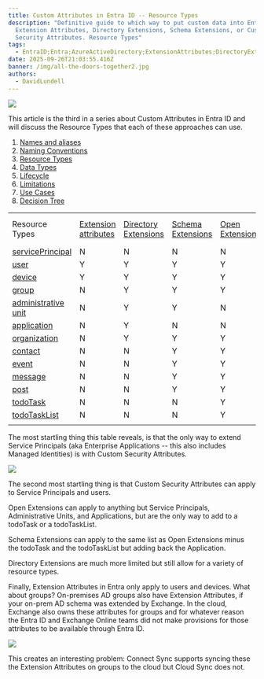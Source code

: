 ```yaml
---
title: Custom Attributes in Entra ID -- R﻿esource Types
description: "Definitive guide to which way to put custom data into Entra ID:
  Extension Attributes, Directory Extensions, Schema Extensions, or Custom
  Security Attributes. R﻿esource Types"
tags:
  - EntraID;Entra;AzureActiveDirectory;ExtensionAttributes;DirectoryExtensions;SchemaExtensions;CustomSecurityAttributes;
date: 2025-09-26T21:03:55.416Z
banner: /img/all-the-doors-together2.jpg
authors:
  - DavidLundell
---
```

![](/img/all-the-doors-together2.jpg)

This article is the third in a series about Custom Attributes in Entra ID and will discuss the Resource Types that each of these approaches can use.

1. [Names and aliases](/blog/2025/09/custom-attributes-in-entra-id/#names-and-aliases)
2. [N﻿aming Conventions](/blog/2025/09/custom-attributes-in-entra-id-naming-conventions/)
3. [R﻿esource Types](/blog/2025/09/custom-attributes-in-entra-id-resource-types/)
4. [D﻿ata Types](/blog/2025/09/custom-attributes-in-entra-id-data-types/)
5. [L﻿ifecycle](/blog/2025/09/custom-attributes-in-entra-id-lifecycle/)
6. [L﻿imitations](/blog/2025/10/custom-attributes-in-entra-id-limitations/)
7. [U﻿se Cases](/blog/2025/10/custom-attributes-in-entra-id-use-cases/)
8. [Decision Tree](/blog/2025/10/custom-attributes-in-entra-id-decision-tree/)

|                                                                                                                     |                                                                                                                       |                                                                                                                                          |                                                                                                                 |                                                                                                             |                                                                                                                        |
| ------------------------------------------------------------------------------------------------------------------- | --------------------------------------------------------------------------------------------------------------------- | ---------------------------------------------------------------------------------------------------------------------------------------- | --------------------------------------------------------------------------------------------------------------- | ----------------------------------------------------------------------------------------------------------- | ---------------------------------------------------------------------------------------------------------------------- |
| Resource Types                                                                                                      | [Extension attributes](https://learn.microsoft.com/en-us/graph/extensibility-overview?tabs=http#extension-attributes) | [Directory Extensions](https://learn.microsoft.com/en-us/graph/extensibility-overview?tabs=http#directory-microsoft-entra-id-extensions) | [Schema Extensions](https://learn.microsoft.com/en-us/graph/extensibility-overview?tabs=http#schema-extensions) | [Open Extensions](https://learn.microsoft.com/en-us/graph/extensibility-overview?tabs=http#open-extensions) | [Custom Security Attributes](https://learn.microsoft.com/en-us/entra/fundamentals/custom-security-attributes-overview) |
| [servicePrincipal](https://learn.microsoft.com/en-us/graph/api/resources/servicePrincipal?view=graph-rest-1.0)      | N                                                                                                                     | N                                                                                                                                        | N                                                                                                               | N                                                                                                           | Y                                                                                                                      |
| [user](https://learn.microsoft.com/en-us/graph/api/resources/user?view=graph-rest-1.0)                              | Y                                                                                                                     | Y                                                                                                                                        | Y                                                                                                               | Y                                                                                                           | Y                                                                                                                      |
| [device](https://learn.microsoft.com/en-us/graph/api/resources/device?view=graph-rest-1.0)                          | Y                                                                                                                     | Y                                                                                                                                        | Y                                                                                                               | Y                                                                                                           | N                                                                                                                      |
| [group](https://learn.microsoft.com/en-us/graph/api/resources/group?view=graph-rest-1.0)                            | N                                                                                                                     | Y                                                                                                                                        | Y                                                                                                               | Y                                                                                                           | N                                                                                                                      |
| [administrative unit](https://learn.microsoft.com/en-us/graph/api/resources/administrativeunit?view=graph-rest-1.0) | N                                                                                                                     | Y                                                                                                                                        | Y                                                                                                               | N                                                                                                           | N                                                                                                                      |
| [application](https://learn.microsoft.com/en-us/graph/api/resources/application?view=graph-rest-1.0)                | N                                                                                                                     | Y                                                                                                                                        | N                                                                                                               | N                                                                                                           | N                                                                                                                      |
| [organization](https://learn.microsoft.com/en-us/graph/api/resources/organization?view=graph-rest-1.0)              | N                                                                                                                     | Y                                                                                                                                        | Y                                                                                                               | Y                                                                                                           | N                                                                                                                      |
| [contact](https://learn.microsoft.com/en-us/graph/api/resources/contact?view=graph-rest-1.0)                        | N                                                                                                                     | N                                                                                                                                        | Y                                                                                                               | Y                                                                                                           | N                                                                                                                      |
| [event](https://learn.microsoft.com/en-us/graph/api/resources/event?view=graph-rest-1.0)                            | N                                                                                                                     | N                                                                                                                                        | Y                                                                                                               | Y                                                                                                           | N                                                                                                                      |
| [message](https://learn.microsoft.com/en-us/graph/api/resources/message?view=graph-rest-1.0)                        | N                                                                                                                     | N                                                                                                                                        | Y                                                                                                               | Y                                                                                                           | N                                                                                                                      |
| [post](https://learn.microsoft.com/en-us/graph/api/resources/post?view=graph-rest-1.0)                              | N                                                                                                                     | N                                                                                                                                        | Y                                                                                                               | Y                                                                                                           | N                                                                                                                      |
| [todoTask](https://learn.microsoft.com/en-us/graph/api/resources/todoTask?view=graph-rest-1.0)                      | N                                                                                                                     | N                                                                                                                                        | N                                                                                                               | Y                                                                                                           | N                                                                                                                      |
| [todoTaskList](https://learn.microsoft.com/en-us/graph/api/resources/todoTaskList?view=graph-rest-1.0)              | N                                                                                                                     | N                                                                                                                                        | N                                                                                                               | Y                                                                                                           | N                                                                                                                      |
|                                                                                                                     |                                                                                                                       |                                                                                                                                          |                                                                                                                 |                                                                                                             |                                                                                                                        |

T﻿he most startling thing this table reveals, is that the only way to extend Service Principals (aka Enterprise Applications -- this also includes Managed Identities) is with Custom Security Attributes.

![](/img/custom-security-attributes-vault-door-small.png)

T﻿he second most startling thing is that Custom Security Attributes can apply to Service Principals and users.

O﻿pen Extensions can apply to anything but Service Principals, Administrative Units, and Applications, but are the only way to add to a todoTask or a todoTaskList.

S﻿chema Extensions can apply to the same list as Open Extensions minus the todoTask and the todoTaskList but adding back the Application.

Directory Extensions are much more limited but still allow for a variety of resource types.

Finally, Extension Attributes in Entra only apply to users and devices. What about groups? On-premises AD groups also have Extension Attributes, if your on-prem AD schema was extended by Exchange. In the cloud, Exchange also owns these attributes for groups and for whatever reason the Entra ID and Exchange Online teams did not make provisions for those attributes to be available through Entra ID. 

![](/img/extensionattributes-small.jpg)

This creates an interesting problem: Connect Sync supports syncing these the Extension Attributes on groups to the cloud but Cloud Sync does not.